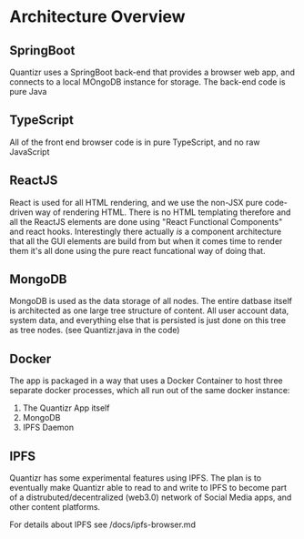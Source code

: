 # Architecture Overview

## SpringBoot

Quantizr uses a SpringBoot back-end that provides a browser web app, and connects to a local MOngoDB instance for storage. The back-end code is pure Java

## TypeScript

All of the front end browser code is in pure TypeScript, and no raw JavaScript

## ReactJS

React is used for all HTML rendering, and we use the non-JSX pure code-driven way of rendering HTML. There is no HTML templating therefore and all the ReactJS elements are done using "React Functional Components" and react hooks. Interestingly there actually *is* a component architecture that all the GUI elements are build from but when it comes time to render them it's all done using the pure react funcational way of doing that.

## MongoDB

MongoDB is used as the data storage of all nodes. The entire datbase itself is architected as one large tree structure of content. All user account data, system data, and everything else that is persisted is just done on this tree as tree nodes. (see Quantizr.java in the code)

## Docker

The app is packaged in a way that uses a Docker Container to host three separate docker processes, which all run out of the same docker instance:

1) The Quantizr App itself
2) MongoDB
3) IPFS Daemon

## IPFS

Quantizr has some experimental features using IPFS. The plan is to eventually make Quantizr able to read to and write to IPFS to become part of a distrubuted/decentralized (web3.0) network of Social Media apps, and other content platforms.

For details about IPFS see /docs/ipfs-browser.md

